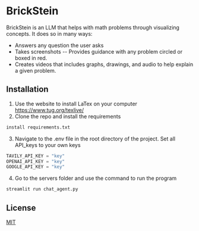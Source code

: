 # BrickStein
BrickStein is an LLM that helps with math problems through visualizing concepts. It does so in many ways: 
- Answers any question the user asks
- Takes screenshots
-- Provides guidance with any problem circled or boxed in red.
- Creates videos that includes graphs, drawings, and audio to help explain a given problem.

## Installation 
1. Use the website to install LaTex on your computer https://www.tug.org/texlive/
2. Clone the repo and install the requirements
```python
install requirements.txt
```

3. Navigate to the .env file in the root directory of the project. Set all API_keys to your own keys
```python
TAVILY_API_KEY = "key"
OPENAI_API_KEY = "key"
GOOGLE_API_KEY = "key"
```

4. Go to the servers folder and use the command to run the program
```python
streamlit run chat_agent.py
```

## License
[MIT](https://choosealicense.com/licenses/mit/)